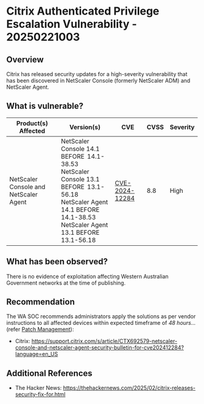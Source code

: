# Citrix Authenticated Privilege Escalation Vulnerability - 20250221003

## Overview

Citrix has released security updates for a high-severity vulnerability that has been discovered in NetScaler Console (formerly NetScaler ADM) and NetScaler Agent.

## What is vulnerable?

| Product(s) Affected                   | Version(s)                                                                                                                                                                       | CVE                                                               | CVSS | Severity |
| ------------------------------------- | -------------------------------------------------------------------------------------------------------------------------------------------------------------------------------- | ----------------------------------------------------------------- | ---- | -------- |
| NetScaler Console and NetScaler Agent | NetScaler Console 14.1 BEFORE  14.1-38.53 <br> NetScaler Console 13.1 BEFORE  13.1-56.18 <br> NetScaler Agent 14.1 BEFORE 14.1-38.53 <br> NetScaler Agent 13.1 BEFORE 13.1-56.18 | [CVE-2024-12284](https://nvd.nist.gov/vuln/detail/CVE-2024-12284) | 8.8  | High     |

## What has been observed?

There is no evidence of exploitation affecting Western Australian Government networks at the time of publishing.

## Recommendation

The WA SOC recommends administrators apply the solutions as per vendor instructions to all affected devices within expected timeframe of *48 hours...* (refer [Patch Management](../guidelines/patch-management.md)):

- Citrix: <https://support.citrix.com/s/article/CTX692579-netscaler-console-and-netscaler-agent-security-bulletin-for-cve202412284?language=en_US>

## Additional References

- The Hacker News: <https://thehackernews.com/2025/02/citrix-releases-security-fix-for.html>

